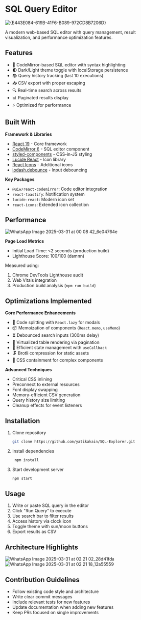 # SQL Query Editor

![{E443E084-619B-41F6-B089-972CD8B7206D}](https://github.com/user-attachments/assets/d880118d-026b-486e-b37a-398a4ea2b55f)


A modern web-based SQL editor with query management, result visualization, and performance optimization features.

## Features

- 📝 CodeMirror-based SQL editor with syntax highlighting
- 🌓 Dark/Light theme toggle with localStorage persistence
- 📚 Query history tracking (last 10 executions)
- 📥 CSV export with proper escaping
- 🔍 Real-time search across results
- 📊 Paginated results display
- ⚡ Optimized for performance

## Built With

**Framework & Libraries**
- [React 19](https://react.dev/) - Core framework
- [CodeMirror 6](https://codemirror.net/) - SQL editor component
- [styled-components](https://styled-components.com/) - CSS-in-JS styling
- [Lucide React](https://lucide.dev/) - Icon library
- [React Icons](https://react-icons.github.io/react-icons/) - Additional icons
- [lodash.debounce](https://lodash.com/) - Input debouncing

**Key Packages**
- `@uiw/react-codemirror`: Code editor integration
- `react-toastify`: Notification system
- `lucide-react`: Modern icon set
- `react-icons`: Extended icon collection

## Performance
![WhatsApp Image 2025-03-31 at 00 08 42_6e04764e](https://github.com/user-attachments/assets/1add686b-fe3b-4237-8a59-efa64e42b184)

**Page Load Metrics**
- Initial Load Time: <2 seconds (production build)
- Lighthouse Score: 100/100 (damnn)

Measured using:
1. Chrome DevTools Lighthouse audit
2. Web Vitals integration
3. Production build analysis (`npm run build`)

## Optimizations Implemented

**Core Performance Enhancements**
- 🚀 Code splitting with `React.lazy` for modals
- 📦 Memoization of components (`React.memo`, `useMemo`)
- ⏳ Debounced search inputs (300ms delay)
- 📑 Virtualized table rendering via pagination
- 🔄 Efficient state management with `useCallback`
- 🗜️ Brotli compression for static assets
- 🎨 CSS containment for complex components

**Advanced Techniques**
- Critical CSS inlining
- Preconnect to external resources
- Font display swapping
- Memory-efficient CSV generation
- Query history size limiting
- Cleanup effects for event listeners

## Installation

1. Clone repository
   ```bash
   git clone https://github.com/yatikakain/SQL-Explorer.git
   ```
2. Install dependencies
   ```bash
    npm install
   ```
3. Start development server
      ```bash
    npm start
    ```

## Usage
1. Write or paste SQL query in the editor
2. Click "Run Query" to execute
3. Use search bar to filter results
4. Access history via clock icon
5. Toggle theme with sun/moon buttons
6. Export results as CSV

## Architecture Highlights
![WhatsApp Image 2025-03-31 at 02 21 02_28d41fda](https://github.com/user-attachments/assets/d6ddb506-0f78-4aba-9fe8-2978d73cfa0e)
![WhatsApp Image 2025-03-31 at 02 21 18_12a55559](https://github.com/user-attachments/assets/1a33fa12-2244-4ad3-ba1e-cc6b1e623df3)

## Contribution Guidelines
- Follow existing code style and architecture
- Write clear commit messages
- Include relevant tests for new features
- Update documentation when adding new features
- Keep PRs focused on single improvements
